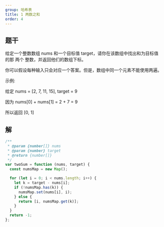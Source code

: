 ```yaml
---
group: 哈希表
title: 1 两数之和
order: 4
---
```


## 题干

给定一个整数数组 nums 和一个目标值 target，请你在该数组中找出和为目标值的那 两个 整数，并返回他们的数组下标。

你可以假设每种输入只会对应一个答案。但是，数组中同一个元素不能使用两遍。

示例:

给定 nums = [2, 7, 11, 15], target = 9

因为 nums[0] + nums[1] = 2 + 7 = 9

所以返回 [0, 1]

## 解

```js
/**
 * @param {number[]} nums
 * @param {number} target
 * @return {number[]}
 */
var twoSum = function (nums, target) {
  const numsMap = new Map();

  for (let i = 0; i < nums.length; i++) {
    let k = target - nums[i];
    if (!numsMap.has(k)) {
      numsMap.set(nums[i], i);
    } else {
      return [i, numsMap.get(k)];
    }
  }
  return -1;
};
```
